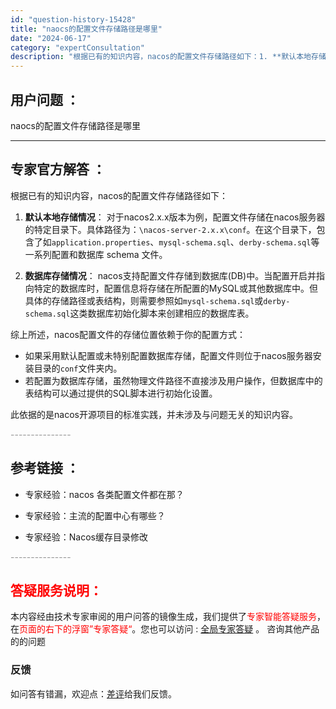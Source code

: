 ```yaml
---
id: "question-history-15428"
title: "naocs的配置文件存储路径是哪里"
date: "2024-06-17"
category: "expertConsultation"
description: "根据已有的知识内容，nacos的配置文件存储路径如下：1. **默认本地存储情况**：   对于nacos2.x.x版本为例，配置文件存储在nacos服务器的特定目录下。具体路径为：`nacos-server-2.x.xconf`。在这个目录下，包含了如`application.properties"
---
```


## 用户问题 ： 
 naocs的配置文件存储路径是哪里  

---------------
## 专家官方解答 ：

根据已有的知识内容，nacos的配置文件存储路径如下：

1. **默认本地存储情况**：
   对于nacos2.x.x版本为例，配置文件存储在nacos服务器的特定目录下。具体路径为：`\nacos-server-2.x.x\conf`。在这个目录下，包含了如`application.properties`、`mysql-schema.sql`、`derby-schema.sql`等一系列配置和数据库 schema 文件。

2. **数据库存储情况**：
   nacos支持配置文件存储到数据库(DB)中。当配置开启并指向特定的数据库时，配置信息将存储在所配置的MySQL或其他数据库中。但具体的存储路径或表结构，则需要参照如`mysql-schema.sql`或`derby-schema.sql`这类数据库初始化脚本来创建相应的数据库表。

综上所述，nacos配置文件的存储位置依赖于你的配置方式：
- 如果采用默认配置或未特别配置数据库存储，配置文件则位于nacos服务器安装目录的`conf`文件夹内。
- 若配置为数据库存储，虽然物理文件路径不直接涉及用户操作，但数据库中的表结构可以通过提供的SQL脚本进行初始化设置。

此依据的是nacos开源项目的标准实践，并未涉及与问题无关的知识内容。


<font color="#949494">---------------</font> 


## 参考链接 ：

* 专家经验：nacos 各类配置文件都在那？ 
 
 * 专家经验：主流的配置中心有哪些？ 
 
 * 专家经验：Nacos缓存目录修改 


 <font color="#949494">---------------</font> 
 


## <font color="#FF0000">答疑服务说明：</font> 

本内容经由技术专家审阅的用户问答的镜像生成，我们提供了<font color="#FF0000">专家智能答疑服务</font>，在<font color="#FF0000">页面的右下的浮窗”专家答疑“</font>。您也可以访问 : [全局专家答疑](https://answer.opensource.alibaba.com/docs/intro) 。 咨询其他产品的的问题

### 反馈
如问答有错漏，欢迎点：[差评](https://ai.nacos.io/user/feedbackByEnhancerGradePOJOID?enhancerGradePOJOId=15498)给我们反馈。

